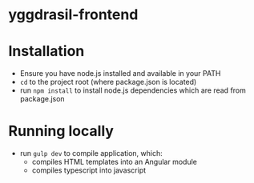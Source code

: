 # yggdrasil-frontend

# Installation

 * Ensure you have node.js installed and available in your PATH
 * `cd` to the project root (where package.json is located)
 * run `npm install` to install node.js dependencies which are read from package.json
 
 
# Running locally

 * run `gulp dev` to compile application, which:
    * compiles HTML templates into an Angular module 
    * compiles typescript into javascript
 